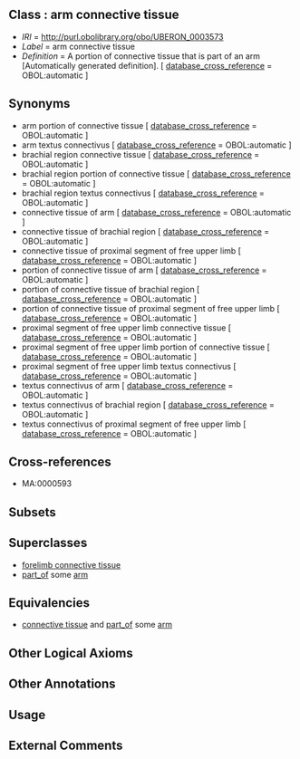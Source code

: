
## Class : arm connective tissue

 * *IRI* = http://purl.obolibrary.org/obo/UBERON_0003573
 * *Label* = arm connective tissue
 * *Definition* = A portion of connective tissue that is part of an arm [Automatically generated definition]. [ [database_cross_reference](../../ef/oboInOwl#hasDbXref.md) = OBOL:automatic ]

## Synonyms

 * arm portion of connective tissue [ [database_cross_reference](../../ef/oboInOwl#hasDbXref.md) = OBOL:automatic ]
 * arm textus connectivus [ [database_cross_reference](../../ef/oboInOwl#hasDbXref.md) = OBOL:automatic ]
 * brachial region connective tissue [ [database_cross_reference](../../ef/oboInOwl#hasDbXref.md) = OBOL:automatic ]
 * brachial region portion of connective tissue [ [database_cross_reference](../../ef/oboInOwl#hasDbXref.md) = OBOL:automatic ]
 * brachial region textus connectivus [ [database_cross_reference](../../ef/oboInOwl#hasDbXref.md) = OBOL:automatic ]
 * connective tissue of arm [ [database_cross_reference](../../ef/oboInOwl#hasDbXref.md) = OBOL:automatic ]
 * connective tissue of brachial region [ [database_cross_reference](../../ef/oboInOwl#hasDbXref.md) = OBOL:automatic ]
 * connective tissue of proximal segment of free upper limb [ [database_cross_reference](../../ef/oboInOwl#hasDbXref.md) = OBOL:automatic ]
 * portion of connective tissue of arm [ [database_cross_reference](../../ef/oboInOwl#hasDbXref.md) = OBOL:automatic ]
 * portion of connective tissue of brachial region [ [database_cross_reference](../../ef/oboInOwl#hasDbXref.md) = OBOL:automatic ]
 * portion of connective tissue of proximal segment of free upper limb [ [database_cross_reference](../../ef/oboInOwl#hasDbXref.md) = OBOL:automatic ]
 * proximal segment of free upper limb connective tissue [ [database_cross_reference](../../ef/oboInOwl#hasDbXref.md) = OBOL:automatic ]
 * proximal segment of free upper limb portion of connective tissue [ [database_cross_reference](../../ef/oboInOwl#hasDbXref.md) = OBOL:automatic ]
 * proximal segment of free upper limb textus connectivus [ [database_cross_reference](../../ef/oboInOwl#hasDbXref.md) = OBOL:automatic ]
 * textus connectivus of arm [ [database_cross_reference](../../ef/oboInOwl#hasDbXref.md) = OBOL:automatic ]
 * textus connectivus of brachial region [ [database_cross_reference](../../ef/oboInOwl#hasDbXref.md) = OBOL:automatic ]
 * textus connectivus of proximal segment of free upper limb [ [database_cross_reference](../../ef/oboInOwl#hasDbXref.md) = OBOL:automatic ]

## Cross-references

 * MA:0000593

## Subsets


## Superclasses

 * [forelimb connective tissue](../../UBERON/88/UBERON_0003588.md)
 * [part_of](../../BFO/50/BFO_0000050.md) some [arm](../../UBERON/60/UBERON_0001460.md)

## Equivalencies

 * [connective tissue](../../UBERON/84/UBERON_0002384.md) and [part_of](../../BFO/50/BFO_0000050.md) some [arm](../../UBERON/60/UBERON_0001460.md)

## Other Logical Axioms


## Other Annotations


## Usage


## External Comments

